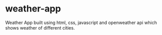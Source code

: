 # weather-app
Weather App built using html, css, javascript and openweather api which shows weather of different cities.
